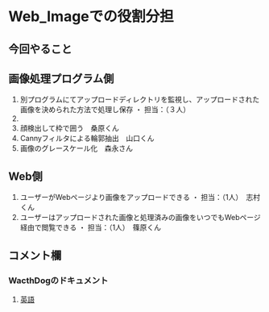 # Web_Imageでの役割分担
## 今回やること
 ## 画像処理プログラム側
  1. 別プログラムにてアップロードディレクトリを監視し、アップロードされた画像を決められた方法で処理し保存
   ・ 担当：（３人）　
   1.
   2. 顔検出して枠で囲う　桑原くん
   3. Cannyフィルタによる輪郭抽出　山口くん
   4. 画像のグレースケール化　森永さん
 ## Web側
  1. ユーザーがWebページより画像をアップロードできる
   ・ 担当：（1人）　志村くん
  2. ユーザーはアップロードされた画像と処理済みの画像をいつでもWebページ経由で閲覧できる
   ・ 担当：（1人）　篠原くん
 ## コメント欄
  ### WacthDogのドキュメント
  1. [英語](https://pythonhosted.org/watchdog/)

